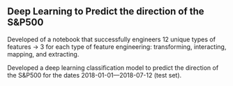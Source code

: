 ## Deep Learning to Predict the direction of the S&P500

Developed of a notebook that successfully engineers 12 unique types of features → 3 for each type of feature engineering: transforming, interacting, mapping, and extracting.

Developed a deep learning classification model to predict the direction of the S&P500 for the dates 2018-01-01—2018-07-12 (test set).
